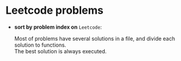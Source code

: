 # Leetcode problems

* **sort by problem index on** `Leetcode`: 

    Most of problems have several solutions in a file, and divide each solution to functions.   
    The best solution is always executed.
